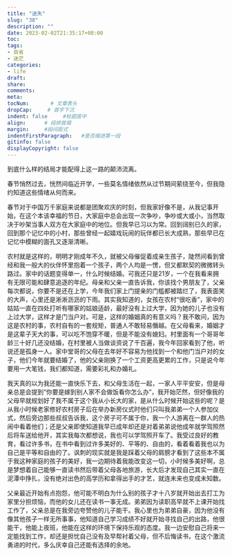 ```yaml
---
title: "迷失"
slug: "38"
description: ""
date: 2023-02-02T21:35:17+08:00
toc: 
tags: 
- 自省
- 迷茫
categories:
- life
draft: 
share:
comments:
meta: 
tocNum:       # 文章表头
dropCap:     # 首字下沉
indent: false     #标题居中
align:      # 段排首缩
margin:     #段间距式
indentFirstParagraph:   #是否缩进第一段
gitinfo: false
displayCopyright: false
---
```


到底什么样的结局才能配得上这一路的颠沛流离。

春节悄然过去，恍然间临近开学，一些莫名情绪依然从过节期间萦绕至今，但我隐约知道这些情绪从何而来。

春节对于中国万千家庭来说都是团聚欢庆的时刻，但我家好像不是，从我记事开始，在这个本该幸福的节日，大家庭中总会出现一次争吵，争吵或大或小，当然取决于吵架当事人双方在大家庭中的地位。但我早已习以为常。回到阔别已久的家，回到那个记忆中的小村，那些曾经一起嬉戏玩闹的玩伴都已长大成熟，那些早已在记忆中模糊的面孔又逐渐清晰。

农村就是这样的，明明才刚成年不久，就被父母催促着成亲生孩子，陡然间看到曾经和我一般大的伙伴怀里抱着一个孩子，两个人均是一愣，但又都默契的微微转头路过。家中的话题变得单一，什么时候结婚。可我还只是21岁，一个在我看来拥有无限可能和肆意追逐的年纪。母亲和父亲一直告诉我，你该找个男朋友了，父亲每次都说，你要不是还在上学，今年我们家上门提亲的门槛都被踏烂了，我表面笑的大声，心里还是淅淅沥沥的下雨。其实我知道的，女孩在农村“很吃香”，家中的姑姑一直在四处打听有哪家的姑娘适龄，最好没有上过大学，因为她的儿子也没有上过大学，这样才是门当户对。可是，这样的婚姻真的有意义吗？我不敢问，因为这是农村的事，农村自有的一套规矩，普通人不敢轻易僭越。在父母看来，婚姻才是这辈子天大的事，可以吃不饱穿不暖，但是不能没有媳妇。村里面有一个哥哥年龄三十好几还没结婚，在村里被人当做谈资说了千百遍，我今年回家看到了他，听说还是孤身一人。家中堂哥的父母在去年好不容易为他找到一个和他门当户对的女子，他们今年就要结婚了，他的父亲刚换了一个工资更高更累的工作，只是说今年要用一大笔钱，我们都知道，需要彩礼和办婚礼。

我天真的以为我还能一直快乐下去，和父母生活在一起，一家人平平安安，但是母亲总是会提到“你要是嫁到别人家不会做饭看你怎么办”，我开始茫然，但好像我的父母早就规划好了我不属于这个我从小长大的家，是从什么时候开始这些的呢？是从我小时候老家修好农村房子后在举办新房仪式时他们只叫我弟弟一个人参加仪式，然后旁边那些叔叔告诉我，这个房子可不属于你，我一个人游离在一群人的热闹中看着他们；还是父亲即使知道我早已成年却还是对着弟弟说他成年就学驾照然后将车送给他开，其实我每次都想说，我也可以学驾照开车了。我受过良好的教育，看过许多书，在书中看到过许多美好的、平等的、自由的，看着看着我也以为自己是平等和自由的了。讽刺的现实就是我是踩着父母的肩膀才看到了这些本不属于我这种家庭的孩子的美好，我一边期待着我能改变这一切，小时候多美好啊，总是梦想着自己能够一直读书然后带着父母各地旅游，长大后才发现自己其实一直在泥潭中挣扎，没有绝对出色的高学历和拿得出手的才艺，就连未来也变成未知数。

父亲最近开始有点抱怨，他可能不明白为什么别的孩子才十八岁就开始出去打工为家里分担烦恼，而他的女儿还在读书一事无成。弟弟因为读职高早就不上课开始找工作了，父亲总是在我旁边夸赞他的儿子能干。我心里也为弟弟自豪，因为他没有像其他孩子一样无所事事，他知道自己学习成绩不好就开始寻找自己的出路，他很能干，他能上夜班，他能在这样的环境下保持乐观的态度。我一边安慰自己将来一定能找到工作，却还是担忧自己没有及早帮衬着父母，但不后悔读书，在这个激流勇进的时代，多么庆幸自己还能有选择的余地。







